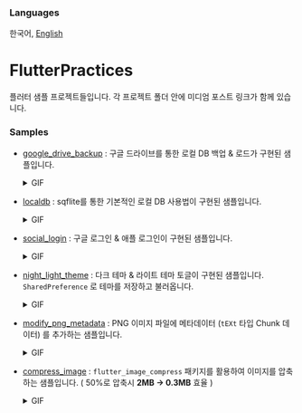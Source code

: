 ### Languages
한국어,  [English](https://github.com/jhj0517/FlutterPractices/blob/master/README_en.md)

# FlutterPractices
플러터 샘플 프로젝트들입니다. 각 프로젝트 폴더 안에 미디엄 포스트 링크가 함께 있습니다.

### Samples
- [google_drive_backup](https://github.com/jhj0517/FlutterPractices/tree/master/google_drive_backup) : 구글 드라이브를 통한 로컬 DB 백업 & 로드가 구현된 샘플입니다.
  <details> <summary>GIF</summary> 
  
  ![demo](https://github.com/jhj0517/FlutterPractices/assets/97279763/870f02ed-863f-46e5-823f-037cdaffeaa5)

  </details>

- [localdb](https://github.com/jhj0517/FlutterPractices/tree/master/localdb) : sqflite를 통한 기본적인 로컬 DB 사용법이 구현된 샘플입니다.
  <details> <summary>GIF</summary> 
  
  ![demo](https://github.com/jhj0517/FlutterPractices/assets/97279763/d28834a3-0ac3-42d5-8319-838f85354d99)

  </details>

- [social_login](https://github.com/jhj0517/FlutterPractices/tree/master/social_login) : 구글 로그인 & 애플 로그인이 구현된 샘플입니다.
  <details> <summary>GIF</summary> 
  
  ![demo](https://github.com/jhj0517/FlutterPractices/assets/97279763/9a0de492-4044-4629-b437-80cfafdedd62)

  </details>

- [night_light_theme](https://github.com/jhj0517/FlutterPractices/tree/master/night_light_theme) : 다크 테마 & 라이트 테마 토글이 구현된 샘플입니다. `SharedPreference` 로 테마를 저장하고 불러옵니다.
  <details> <summary>GIF</summary> 
  
  ![demo](https://github.com/jhj0517/FlutterPractices/assets/97279763/7f331608-1ce8-4e9e-b271-a672f14dd2e4)

  </details>

- [modify_png_metadata](https://github.com/jhj0517/flutter-samples/tree/master/modify_png_metadata) : PNG 이미지 파일에 메타데이터 (`tEXt` 타입 Chunk 데이터) 를 추가하는 샘플입니다.
  <details> <summary>GIF</summary> 
   
  ![demo](https://github.com/jhj0517/flutter-samples/assets/97279763/a9862e0c-84dc-4e67-8d5f-229386132bb9)

  </details>

- [compress_image](https://github.com/jhj0517/flutter-samples/tree/master/compress_image) : `flutter_image_compress` 패키지를 활용하여 이미지를 압축하는 샘플입니다. ( 50%로 압축시 **2MB -> 0.3MB** 효율 ) 
  <details> <summary>GIF</summary> 
   
  ![demo](https://github.com/jhj0517/flutter-samples/assets/97279763/8f6385b8-110e-4093-8a57-64f27b3d320e)

  </details>  
